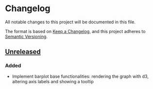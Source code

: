 # Changelog

All notable changes to this project will be documented in this file.

The format is based on [Keep a
Changelog](https://keepachangelog.com/en/1.0.0/), and this project adheres to
[Semantic Versioning](https://semver.org/spec/v2.0.0.html).

## [Unreleased]

### Added

- Implement barplot base functionalities: rendering the graph with d3,
  altering axis labels and showing a tooltip

[unreleased]: https://github.com/openfun/potsie/tree/main/src/plugins/stacked-barchart
